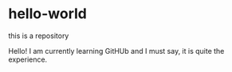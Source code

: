 # hello-world
this is a repository

Hello! I am currently learning GitHUb and I must say, it is quite the experience.
